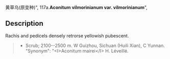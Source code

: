 黄草乌(原变种)",
117a.**Aconitum vilmorinianum var. vilmorinianum**",

## Description
Rachis and pedicels densely retrorse yellowish pubescent.

> * Scrub; 2100--2500 m. W Guizhou, Sichuan (Huili Xian), C Yunnan.
  "Synonym": "&lt;I&gt;Aconitum mairei&lt;/I&gt; H. Léveillé.
